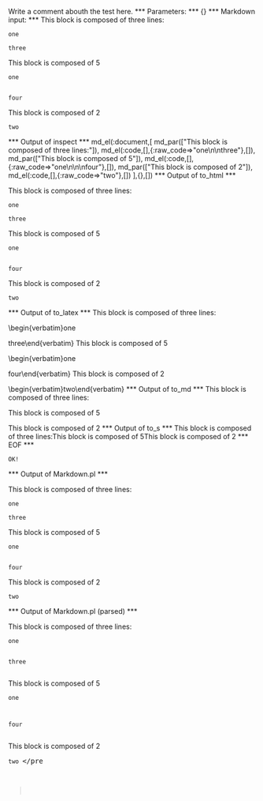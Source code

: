 Write a comment abouth the test here.
*** Parameters: ***
{}
*** Markdown input: ***
This block is composed of three lines:

	one
	
	three

This block is composed of 5

	
	one
	
	
	four
	

This block is composed of 2

	 
	two



*** Output of inspect ***
md_el(:document,[
	md_par(["This block is composed of three lines:"]),
	md_el(:code,[],{:raw_code=>"one\n\nthree"},[]),
	md_par(["This block is composed of 5"]),
	md_el(:code,[],{:raw_code=>"one\n\n\nfour"},[]),
	md_par(["This block is composed of 2"]),
	md_el(:code,[],{:raw_code=>"two"},[])
],{},[])
*** Output of to_html ***
<p>This block is composed of three lines:</p>

<pre><code>one

three</code></pre>

<p>This block is composed of 5</p>

<pre><code>one


four</code></pre>

<p>This block is composed of 2</p>

<pre><code>two</code></pre>
*** Output of to_latex ***
This block is composed of three lines:

\begin{verbatim}one

three\end{verbatim}
This block is composed of 5

\begin{verbatim}one


four\end{verbatim}
This block is composed of 2

\begin{verbatim}two\end{verbatim}
*** Output of to_md ***
This block is composed of three lines:

This block is composed of 5

This block is composed of 2
*** Output of to_s ***
This block is composed of three lines:This block is composed of 5This block is composed of 2
*** EOF ***



	OK!



*** Output of Markdown.pl ***
<p>This block is composed of three lines:</p>

<pre><code>one

three
</code></pre>

<p>This block is composed of 5</p>

<pre><code>one


four
</code></pre>

<p>This block is composed of 2</p>

<pre><code>two
</code></pre>

*** Output of Markdown.pl (parsed) ***
<div
    ><p>This block is composed of three lines:</p
    ><pre
      ><code>one

three
</code
    ></pre
    ><p>This block is composed of 5</p
    ><pre
      ><code>one


four
</code
    ></pre
    ><p>This block is composed of 2</p
    ><pre
      ><code>two
</code
    ></pre
  ></div
>